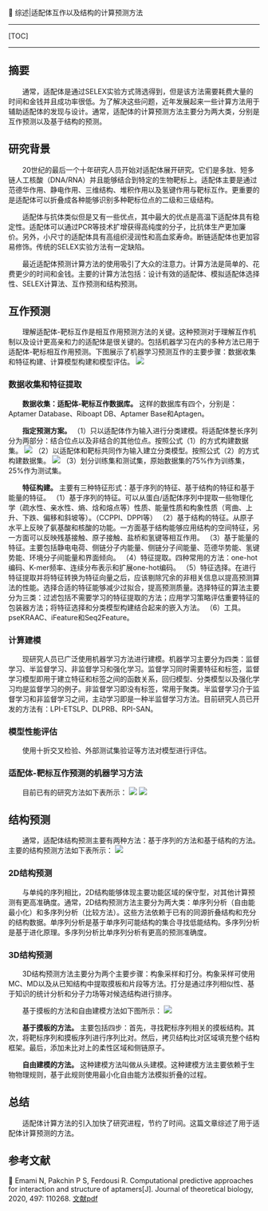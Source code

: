 👏 综述|适配体互作以及结构的计算预测方法 

---
[TOC]

---
## 摘要
&emsp;&emsp;通常，适配体是通过SELEX实验方式筛选得到，但是该方法需要耗费大量的时间和金钱并且成功率很低。为了解决这些问题，近年发展起来一些计算方法用于辅助适配体的发现与设计。通常，适配体的计算预测方法主要分为两大类，分别是互作预测以及基于结构的预测。

## 研究背景
&emsp;&emsp;20世纪的最后一个十年研究人员开始对适配体展开研究。它们是多肽、短多链人工核酸（DNA/RNA）并且能够结合到特定的生物靶标上。适配体主要是通过范德华作用、静电作用、三维结构、堆积作用以及氢键作用与靶标互作。更重要的是适配体可以折叠成各种能够识别多种靶标位点的二级和三级结构。

&emsp;&emsp;适配体与抗体类似但是又有一些优点，其中最大的优点是高温下适配体具有稳定性。适配体可以通过PCR等技术扩增获得高纯度的分子，比抗体生产更加廉价。另外，小尺寸的适配体具有高组织浸润性和高血浆寿命。断链适配体也更加容易修饰。传统的SELEX实验方法有一定缺陷。

&emsp;&emsp;最近适配体预测计算方法的使用吸引了大众的注意力。计算方法是简单的、花费更少的时间和金钱。主要的计算方法包括：设计有效的适配体、模拟适配体选择性、SELEX计算法、互作预测和结构预测。

## 互作预测
&emsp;&emsp;理解适配体-靶标互作是相互作用预测方法的关键。这种预测对于理解互作机制以及设计更高亲和力的适配体是很关键的。包括机器学习在内的多种方法已用于适配体-靶标相互作用预测。下图展示了机器学习预测互作的主要步骤：数据收集和特征构建、计算模型构建和模型评估。
![](综述适配体互作以及结构的计算预测方法/综述适配体互作以及结构的计算预测方法_2022-06-18-14-33-47.png)

### 数据收集和特征提取
&emsp;&emsp;**数据收集：适配体-靶标互作数据库。** 这样的数据库有四个，分别是：Aptamer Database、Riboapt DB、Aptamer Base和Aptagen。

&emsp;&emsp;**指定预测方案。** （1）只以适配体作为输入进行分类建模。将适配体整长序列分为两部分：结合位点以及非结合的其他位点。按照公式（1）的方式构建数据集。
![](综述适配体互作以及结构的计算预测方法/综述适配体互作以及结构的计算预测方法_2022-06-18-16-08-06.png)
（2）以适配体和靶标共同作为输入建立分类模型。按照公式（2）的方式构建数据集。
![](综述适配体互作以及结构的计算预测方法/综述适配体互作以及结构的计算预测方法_2022-06-18-16-13-52.png)
（3）划分训练集和测试集，原始数据集的75%作为训练集，25%作为测试集。

&emsp;&emsp;**特征构建。** 主要有三种特征形式：基于序列的特征、基于结构的特征和基于能量的特征。
（1）基于序列的特征。可以从蛋白/适配体序列中提取一些物理化学（疏水性、亲水性、熵、焓和熔点等）性质、能量性质和构象性质（弯曲、上升、下跌、偏移和斜坡等）。（CCPPI、DPPI等）
（2）基于结构的特征。从原子水平上反映了氨基酸和核酸的功能。一方面基于结构能够应用结构的空间特征，另一方面可以反映残基接触、原子接触、盐桥和氢键等相互作用。
（3）基于能量的特征。主要包括静电电荷、侧链分子内能量、侧链分子间能量、范德华势能、氢键势能、环境分子间能量和界面倾向。
（4）特征提取。四种常用的方法：one-hot编码、K-mer频率、连续分布表示和扩展one-hot编码。 
（5）特征选择。在进行特征提取并将特征转换为特征向量之后，应该剔除冗余的非相关信息以提高预测算法的性能。选择合适的特征能够减少过拟合，提高预测质量。选择特征的算法主要分为三类：过滤包括不需要学习的特征提取的方法；应用学习策略评估重要特征的包装器方法；将特征选择和分类模型构建结合起来的嵌入方法。
（6）工具。pseKRAAC、iFeature和Seq2Feature。

### 计算建模
&emsp;&emsp;现研究人员已广泛使用机器学习方法进行建模。机器学习主要分为四类：监督学习、半监督学习、非监督学习和强化学习。监督学习同时需要特征和标签，监督学习模型即用于建立特征和标签之间的函数关系，回归模型、分类模型以及强化学习均是监督学习的例子。非监督学习即没有标签，常用于聚类。半监督学习介于监督学习和非监督学习之间，主动学习即是一种半监督学习方法。目前研究人员已开发的方法有：LPI-ETSLP、DLPRB、RPI-SAN。

### 模型性能评估
&emsp;&emsp;使用十折交叉检验、外部测试集验证等方法对模型进行评估。

### 适配体-靶标互作预测的机器学习方法
&emsp;&emsp;目前已有的研究方法如下表所示：
![](综述适配体互作以及结构的计算预测方法/综述适配体互作以及结构的计算预测方法_2022-06-20-10-31-03.png)
![](综述适配体互作以及结构的计算预测方法/综述适配体互作以及结构的计算预测方法_2022-06-20-11-49-11.png)

## 结构预测
&emsp;&emsp;通常，适配体结构预测主要有两种方法：基于序列的方法和基于结构的方法。主要的结构预测方法如下表所示：
![](综述适配体互作以及结构的计算预测方法/综述适配体互作以及结构的计算预测方法_2022-06-20-12-09-05.png)

### 2D结构预测
&emsp;&emsp;与单纯的序列相比，2D结构能够体现主要功能区域的保守型，对其他计算预测有更高准确度。通常，2D结构预测方法主要分为两大类：单序列分析（自由能最小化）和多序列分析（比较方法）。这些方法依赖于已有的同源折叠结构和充分的结构数据。单序列分析是基于单序列可能结构的集合寻找低能结构。多序列分析是基于进化原理。多序列分析比单序列分析有更高的预测准确度。

### 3D结构预测
&emsp;&emsp;3D结构预测方法主要分为两个主要步骤：构象采样和打分。构象采样可使用MC、MD以及从已知结构中提取摸板和片段等方法。打分是通过序列相似性、基于知识的统计分析和分子力场等对候选结构进行排序。  

&emsp;&emsp;基于摸板的方法和自由建模方法如下图所示：
![](综述适配体互作以及结构的计算预测方法/综述适配体互作以及结构的计算预测方法_2022-06-20-12-30-59.png)

&emsp;&emsp;**基于摸板的方法。** 主要包括四步：首先，寻找靶标序列相关的摸板结构。其次，将靶标序列和摸板序列进行序列比对。然后，拷贝结构比对区域填充整个结构框架。最后，添加未比对上的柔性区域和侧链原子。

&emsp;&emsp;**自由建模的方法。** 这种建模方法叫做从头建模。这种建模方法主要依赖于生物物理规则，基于此规则使用最小化自由能方法模拟折叠的过程。

## 总结
&emsp;&emsp;适配体计算方法的引入加快了研究进程，节约了时间。这篇文章综述了用于适配体计算预测的方法。

## 参考文献
📜 Emami N, Pakchin P S, Ferdousi R. Computational predictive approaches for interaction and structure of aptamers[J]. Journal of theoretical biology, 2020, 497: 110268. [文献pdf](./综述适配体互作以及结构的计算预测方法/1-s2.0-S0022519320301235-main.pdf) 